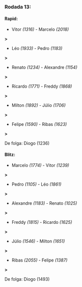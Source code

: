 ### Rodada 13:

#### Rapid:

* Vitor *(1316)*     -     Marcelo *(2018)*

 **>** 
* Léo *(1933)*     -     Pedro *(1183)*

 **>** 
* Renato *(1234)*     -     Alexandre *(1154)*

 **>** 
* Ricardo *(1771)*     -     Freddy *(1868)*

 **>** 
* Milton *(1892)*     -     Júlio *(1706)*

 **>** 
* Felipe *(1590)*     -     Ribas *(1623)*

 **>** 

De folga: Diogo (1236)

#### Blitz:

* Marcelo *(1774)*     -     Vitor *(1239)*

 **>** 
* Pedro *(1105)*     -     Léo *(1861)*

 **>** 
* Alexandre *(1183)*     -     Renato *(1025)*

 **>** 
* Freddy *(1815)*     -     Ricardo *(1625)*

 **>** 
* Júlio *(1546)*     -     Milton *(1651)*

 **>** 
* Ribas *(2055)*     -     Felipe *(1387)*

 **>** 

De folga: Diogo (1493)

